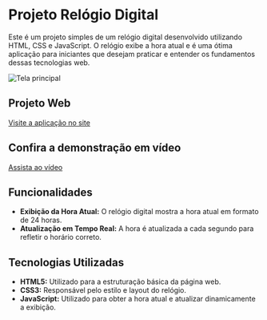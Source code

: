 <h1>Projeto Relógio Digital</h1>

<p>Este é um projeto simples de um relógio digital desenvolvido utilizando HTML, CSS e JavaScript. O relógio exibe a hora atual e é uma ótima aplicação para iniciantes que desejam praticar e entender os fundamentos dessas tecnologias web.</p>

<img src="https://github.com/efrainefeso/relogio-digital/assets/146659695/0dba3caa-2011-4013-8d96-1034f4c3de26" alt="Tela principal">

<h2>Projeto Web</h2>
<a href="https://relogioo-digital.netlify.app/">Visite a aplicação no site</a>

<h2>Confira a demonstração em vídeo</h2>
<a href=".">Assista ao vídeo</a>

<h2>Funcionalidades</h2>
    <ul>
        <li><strong>Exibição da Hora Atual:</strong> O relógio digital mostra a hora atual em formato de 24 horas.</li>
        <li><strong>Atualização em Tempo Real:</strong> A hora é atualizada a cada segundo para refletir o horário correto.</li>
    </ul>

  <h2>Tecnologias Utilizadas</h2>
    <ul>
        <li><strong>HTML5:</strong> Utilizado para a estruturação básica da página web.</li>
        <li><strong>CSS3:</strong> Responsável pelo estilo e layout do relógio.</li>
        <li><strong>JavaScript:</strong> Utilizado para obter a hora atual e atualizar dinamicamente a exibição.</li>
    </ul>
